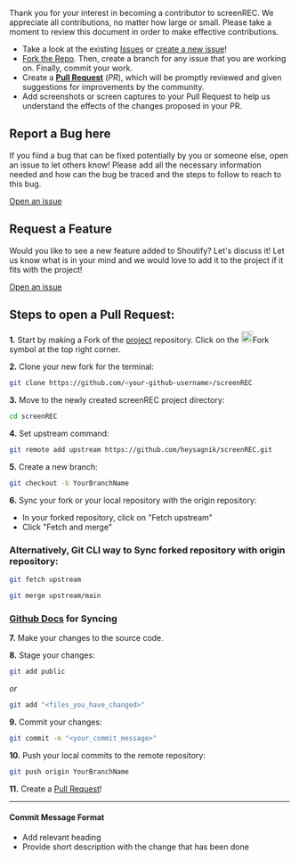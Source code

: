 Thank you for your interest in becoming a contributor to screenREC. We appreciate all contributions, no matter how large or small. Please take a moment to review this document in order to make effective contributions.

- Take a look at the existing [Issues](https://github.com/heysagnik/screenREC/issues) or [create a new issue](https://github.com/heysagnik/screenREC/issues/new/choose)!
- [Fork the Repo](https://github.com/heysagnik/screenREC/fork). Then, create a branch for any issue that you are working on. Finally, commit your work.
- Create a **[Pull Request](https://github.com/heysagnik/screenREC/compare)** (_PR_), which will be promptly reviewed and given suggestions for improvements by the community.
- Add screenshots or screen captures to your Pull Request to help us understand the effects of the changes proposed in your PR.

## <a name="issue"></a>Report a Bug here

If you fiind a bug that can be fixed potentially by you or someone else, open an issue to let others know! Please add all the necessary information needed and how can the bug be traced and the steps to follow to reach to this bug.

[Open an issue](https://github.com/heysagnik/screenREC/issues/new/choose)

## <a name="feature"></a>Request a Feature

Would you like to see a new feature added to Shoutify? Let's discuss it! Let us know what is in your mind and we would love to add it to the project if it fits with the project!

[Open an issue](https://github.com/heysagnik/screenREC/issues/new/choose)

## Steps to open a Pull Request:

**1.** Start by making a Fork of the [project](https://github.com/heysagnik/screenREC) repository. Click on the <a href="https://github.com/heysagnik/screenREC/fork"><img src="https://i.imgur.com/G4z1kEe.png" height="21" width="21"></a>Fork symbol at the top right corner.

**2.** Clone your new fork for the terminal:

```bash
git clone https://github.com/<your-github-username>/screenREC
```

**3.** Move to the newly created screenREC project directory:

```bash
cd screenREC
```

**4.** Set upstream command:

```bash
git remote add upstream https://github.com/heysagnik/screenREC.git
```

**5.** Create a new branch:

```bash
git checkout -b YourBranchName
```

**6.** Sync your fork or your local repository with the origin repository:

- In your forked repository, click on "Fetch upstream"
- Click "Fetch and merge"

### Alternatively, Git CLI way to Sync forked repository with origin repository:

```bash
git fetch upstream
```

```bash
git merge upstream/main
```

### [Github Docs](https://docs.github.com/en/github/collaborating-with-pull-requests/addressing-merge-conflicts/resolving-a-merge-conflict-on-github) for Syncing

**7.** Make your changes to the source code.

**8.** Stage your changes:

```bash
git add public
```

_or_

```bash
git add "<files_you_have_changed>"
```

**9.** Commit your changes:

```bash
git commit -m "<your_commit_message>"
```

**10.** Push your local commits to the remote repository:

```bash
git push origin YourBranchName
```

**11.** Create a [Pull Request](https://help.github.com/en/github/collaborating-with-issues-and-pull-requests/creating-a-pull-request)!

---

#### Commit Message Format

- Add relevant heading
- Provide short description with the change that has been done
